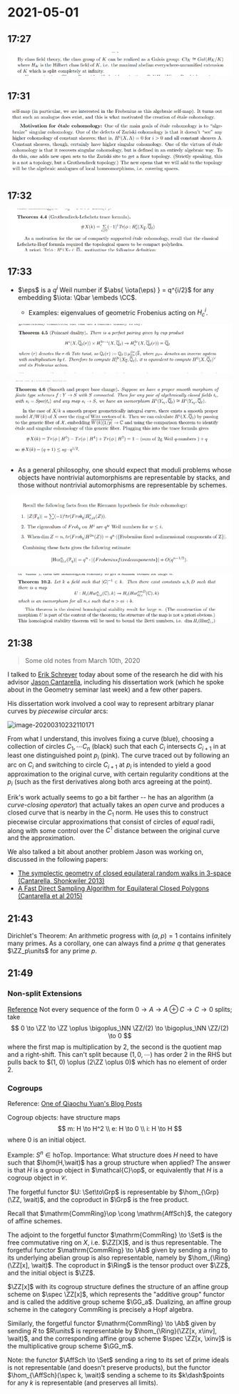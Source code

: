 # 2021-05-01

## 17:27

![image_2021-05-01-17-28-01](figures/image_2021-05-01-17-28-01.png)

## 17:31

![Motivation for étale cohomology](figures/image_2021-05-01-17-31-16.png)

## 17:32

![Grothendieck-Lefschetz Trace Formula](figures/image_2021-05-01-17-32-42.png)

## 17:33

- $\eps$ is a $q^i$ Weil number if $\abs{ \iota(\eps) } = q^{i/2}$ for any embedding $\iota: \Qbar \embeds \CC$.

  - Examples: eigenvalues of geometric Frobenius acting on $H^i_c$.

![image_2021-05-01-17-36-23](figures/image_2021-05-01-17-36-23.png)

![image_2021-05-01-17-37-12](figures/image_2021-05-01-17-37-12.png)

- As a general philosophy, one should expect that moduli problems whose objects have nontrivial automorphisms are representable by stacks, and those without nontrivial automorphisms are representable by schemes. 

![RH for étale cohomology](figures/image_2021-05-01-17-48-07.png)

![Homological stability for Hurwitz spaces](figures/image_2021-05-01-17-51-07.png)

## 21:38

> Some old notes from March 10th, 2020

I talked to [Erik Schreyer](https://erikschreyer.wordpress.com/) today about some of the research he did with his advisor [Jason Cantarella](http://www.jasoncantarella.com/wordpress/), including his dissertation work (which he spoke about in the Geometry seminar last week) and a few other papers.

His dissertation work involved a cool way to represent arbitrary planar curves by *piecewise circular* arcs:

![image-20200310232110171](/home/zack/.config/Typora/typora-user-images/image-20200310232110171.png)

From what I understand, this involves fixing a curve (blue), choosing a collection of circles $C_1, \cdots C_n$ (black) such that each $C_i$ intersects $C_{i+1}$ in at least one distinguished point $p_i$ (pink). The curve traced out by following an arc on $C_i$ and switching to circle $C_{i+1}$ at $p_i$ is intended to yield a good approximation to the original curve, with certain regularity conditions at the $p_i$ (such as the first derivatives along both arcs agreeing at the point).

Erik's work actually seems to go a bit farther -- he has an algorithm (a *curve-closing operator*) that actually takes an *open* curve and produces a closed curve that is nearby in the $C_1$ norm. He uses this to construct piecewise circular approximations that consist of circles of *equal* radii, along with some control over the $C^1$ distance between the original curve and the approximation.



We also talked a bit about another problem Jason was working on, discussed in the following papers:

- [The symplectic geometry of closed equilateral random walks in 3-space (Cantarella, Shonkwiler 2013)](https://arxiv.org/abs/1310.5924)
- [A Fast Direct Sampling Algorithm for Equilateral Closed Polygons (Cantarella et al 2015)](https://arxiv.org/abs/1510.02466)

## 21:43

Dirichlet's Theorem: An arithmetic progress with $(a, p) = 1$ contains infinitely many primes.
As a corollary, one can always find a *prime* $q$ that generates $\ZZ_p\units$ for any prime $p$.

## 21:49

### Non-split Extensions

[Reference](http://math.stackexchange.com/questions/1082283/example-of-a-non-splitting-exact-sequence-0-%E2%86%92-m-%E2%86%92-m-oplus-n-%E2%86%92-n-%E2%86%92-0/1082313#1082313) Not every sequence of the form $0\to A \to A \oplus C \to C \to 0$ splits; take
$$
0 \to \ZZ \to \ZZ \oplus \bigoplus_\NN \ZZ/(2) \to \bigoplus_\NN \ZZ/(2) \to 0
$$
where the first map is multiplication by 2, the second is the quotient map and a right-shift. This can't split because $(1, 0, \cdots)$ has order 2 in the RHS but pulls back to $(1, 0) \oplus (2\ZZ \oplus 0)$ which has no element of order 2.



### Cogroups

Reference: [One of Qiaochu Yuan's Blog Posts](https://qchu.wordpress.com/2011/01/21/structures-on-hom-sets/)

Cogroup objects: have structure maps
$$
m: H \to H^2 \\
e: H \to 0 \\
i: H \to H
$$
where $0$ is an initial object.

Example: $S^n \in \mathrm{hoTop}$.
Importance: What structure does $H$ need to have such that $\hom(H,\wait)$ has a group structure when applied? The answer is that $H$ is a group object in $\mathcal{C}\op$, or equivalently that $H$ is a cogroup object in $\mathcal{C}$.

The forgetful functor $U: \Set\to\Grp$ is representable by $\hom_{\Grp}(\ZZ, \wait)$, and the coproduct in $\Grp$ is the free product.

Recall that $\mathrm{CommRing}\op \cong \mathrm{AffSch}$, the category of affine schemes.

The adjoint to the forgetful functor $\mathrm{CommRing} \to \Set$ is the free commutative ring on $X$, i.e. $\ZZ[X]$, and is thus representable. The forgetful functor $\mathrm{CommRing} \to \Ab$ given by sending a ring to its underlying abelian group is also representable, namely by $\hom_{\Ring}(\ZZ[x], \wait)$. The coproduct in $\Ring$ is the tensor product over $\ZZ$, and the initial object is $\ZZ$.

$\ZZ[x]$ with its cogroup structure defines the structure of an affine group scheme on $\spec \ZZ[x]$, which represents the "additive group" functor and is called the additive group scheme $\GG_a$. Dualizing, an affine group scheme in the category $\mathrm{CommRing}$ is precisely a Hopf algebra.

Similarly, the forgetful functor $\mathrm{CommRing} \to \Ab$ given by sending $R$ to $R\units$ is representable by $\hom_{\Ring}(\ZZ[x, x\inv], \wait)$, and the corresponding affine group scheme $\spec \ZZ[x, \xinv]$ is the multiplicative group scheme $\GG_m$.

Note: the functor $\AffSch \to \Set$ sending a ring to its set of prime ideals is not representable (and doesn't preserve products), but the functor $\hom_{\AffSch}(\spec k, \wait)$ sending a scheme to its $k\dash$points for any $k$ is representable (and preserves all limits).



